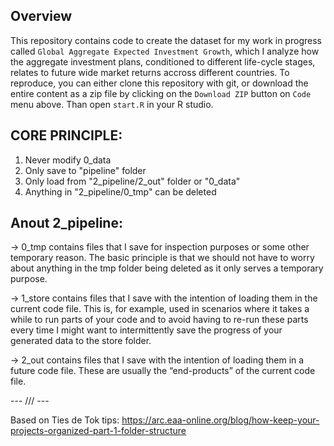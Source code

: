 

Overview
--------

This repository contains code to create the dataset for my work in progress called `Global Aggregate Expected Investment Growth`, which I analyze how the aggregate investment plans, conditioned to different life-cycle stages, relates to future wide market returns accross different countries. To reproduce, you can either clone this repository with git, or download the entire content as a zip file by clicking on the `Download ZIP` button on `Code` menu above. Than open `start.R` in your R studio.

CORE PRINCIPLE:
--------------
1. Never modify 0_data
2. Only save to "pipeline" folder
3. Only load from "2_pipeline/2_out" folder or "0_data"
4. Anything in "2_pipeline/0_tmp" can be deleted

Anout 2_pipeline:
----------------
-> 0_tmp contains files that I save for inspection purposes or some other temporary reason. The basic principle is that we should not have to worry about anything in the tmp folder being deleted as it only serves a temporary purpose.

-> 1_store contains files that I save with the intention of loading them in the current code file. This is, for example, used in scenarios where it takes a while to run parts of your code and to avoid having to re-run these parts every time I might want to intermittently save the progress of your generated data to the store folder.

-> 2_out contains files that I save with the intention of loading them in a future code file. These are usually the “end-products” of the current code file.

--- /// ---

Based on Ties de Tok tips: https://arc.eaa-online.org/blog/how-keep-your-projects-organized-part-1-folder-structure
